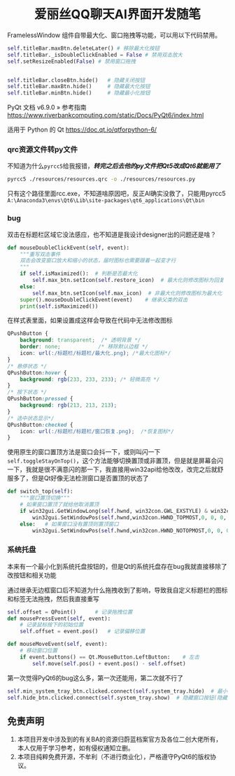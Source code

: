 # <center>爱丽丝QQ聊天AI界面开发随笔</center>
FramelessWindow 组件自带最大化、窗口拖拽等功能，可以用以下代码禁用。
```python
self.titleBar.maxBtn.deleteLater() # 移除最大化按钮
self.titleBar._isDoubleClickEnabled = False # 禁用双击放大
self.setResizeEnabled(False) # 禁用窗口拖拽


self.titleBar.closeBtn.hide()   # 隐藏关闭按钮
self.titleBar.maxBtn.hide()     # 隐藏最大化按钮
self.titleBar.minBtn.hide()     # 隐藏最小化按钮
```

PyQt 文档 v6.9.0 » 参考指南
https://www.riverbankcomputing.com/static/Docs/PyQt6/index.html

适用于 Python 的 Qt
https://doc.qt.io/qtforpython-6/


### qrc资源文件转py文件
不知道为什么`pyrcc5`给我报错，***转完之后去他的py文件把Qt5改成Qt6就能用了***
```bash
pyrcc5 ./resources/resources.qrc -o ./resources/resources.py
```
只有这个路径里面rcc.exe，不知道啥原因吧，反正AI确实没救了，只能用pyrcc5
`A:\Anaconda3\envs\Qt6\Lib\site-packages\qt6_applications\Qt\bin`


### bug
双击在标题栏区域它没法感应，也不知道是我设计designer出的问题还是啥？
```python
def mouseDoubleClickEvent(self, event):
    """重写双击事件
    双击会改变窗口放大和缩小的状态，届时图标也需要跟着一起变才行
    """
    if self.isMaximized():  # 判断是否最大化
        self.max_btn.setIcon(self.restore_icon)  # 最大化则修改图标为回复
    else:
        self.max_btn.setIcon(self.max_icon)  # 非最大化则修改图标为最大化
    super().mouseDoubleClickEvent(event)    # 继承父类的双击
    print(self.isMaximized())
```

在样式表里面，如果设置成这样会导致在代码中无法修改图标
```css
QPushButton {
    background: transparent;  /* 透明背景 */
    border: none;            /* 移除默认边框 */
	icon: url(:/标题栏/标题栏/最大化.png); /*最大化图标*/
}
/* 悬停状态 */
QPushButton:hover {
    background: rgb(233, 233, 233); /* 轻微高亮 */
}
/* 按下状态 */
QPushButton:pressed {
    background: rgb(213, 213, 213);
}
/* 选中状态显示*/
QPushButton:checked {
    icon: url(:/标题栏/标题栏/窗口恢复.png);	/*恢复图标*/
}
```

使用原生的窗口置顶方法是窗口会抖一下，或则叫闪一下
`self.toggleStayOnTop()`，这个方法能够切换置顶或非置顶，但是就是屏幕会闪一下，我就是很不满意闪的那一下，我直接用win32api给他改改，改完之后就舒服多了，但是Qt好像无法检测窗口是否置顶的状态了
```python
def switch_top(self):
    """窗口置顶切换"""
    # 如果窗口置顶了就给他取消置顶
    if win32gui.GetWindowLong(self.hwnd, win32con.GWL_EXSTYLE) & win32con.WS_EX_TOPMOST:
        win32gui.SetWindowPos(self.hwnd,win32con.HWND_TOPMOST,0, 0, 0, 0,win32con.SWP_NOMOVE | win32con.SWP_NOSIZE)
    else:   # 如果窗口没有置顶则置顶窗口
        win32gui.SetWindowPos(self.hwnd,win32con.HWND_NOTOPMOST,0, 0, 0, 0,win32con.SWP_NOMOVE | win32con.SWP_NOSIZE)
```
### 系统托盘
本来有一个最小化到系统托盘按钮的，但是Qt的系统托盘存在bug我就直接移除了改按钮和相关功能


通过继承无边框窗口后不知道为什么拖拽收到了影响，导致我自定义标题栏的图标和标签无法拖拽，然后我直接重写
```python
self.offset = QPoint()      # 记录拖拽位置
def mousePressEvent(self, event):
    # 记录鼠标按下的初始位置
    self.offset = event.pos()   # 记录偏移位置

def mouseMoveEvent(self, event):
    # 移动窗口位置
    if event.buttons() == Qt.MouseButton.LeftButton:    # 左击
        self.move(self.pos() + event.pos() - self.offset)
```

第一次觉得PyQt6的bug这么多，第一次还能用，第二次就不行了
```python
self.min_system_tray_btn.clicked.connect(self.system_tray.hide)  # 最小化到系统托盘按钮
self.hide_btn.clicked.connect(self.system_tray.show)  # 隐藏窗口按钮(隐藏窗口和系统托盘)
```


## 免责声明
1. 本项目开发中涉及到的有关BA的资源归蔚蓝档案官方及各位二创大佬所有，本人仅用于学习参考，如有侵权通知立删。
2. 本项目纯粹免费开源，不牟利（不进行商业化），严格遵守PyQt6的版权协议。
